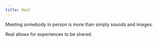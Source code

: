 ```yaml
---
title: Real
---
```


Meeting somebody in person is more than simply sounds and images.

Real allows for experiences to be shared.

